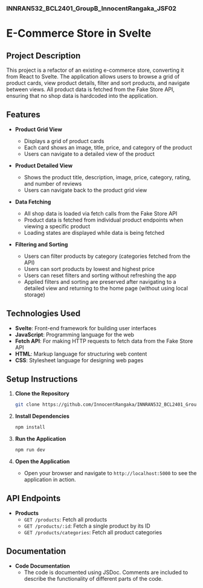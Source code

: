 ### INNRAN532_BCL2401_GroupB_InnocentRangaka_JSF02

# E-Commerce Store in Svelte

## Project Description

This project is a refactor of an existing e-commerce store, converting it from React to Svelte. The application allows users to browse a grid of product cards, view product details, filter and sort products, and navigate between views. All product data is fetched from the Fake Store API, ensuring that no shop data is hardcoded into the application.

## Features

- **Product Grid View**
  - Displays a grid of product cards
  - Each card shows an image, title, price, and category of the product
  - Users can navigate to a detailed view of the product

- **Product Detailed View**
  - Shows the product title, description, image, price, category, rating, and number of reviews
  - Users can navigate back to the product grid view

- **Data Fetching**
  - All shop data is loaded via fetch calls from the Fake Store API
  - Product data is fetched from individual product endpoints when viewing a specific product
  - Loading states are displayed while data is being fetched

- **Filtering and Sorting**
  - Users can filter products by category (categories fetched from the API)
  - Users can sort products by lowest and highest price
  - Users can reset filters and sorting without refreshing the app
  - Applied filters and sorting are preserved after navigating to a detailed view and returning to the home page (without using local storage)

## Technologies Used

- **Svelte**: Front-end framework for building user interfaces
- **JavaScript**: Programming language for the web
- **Fetch API**: For making HTTP requests to fetch data from the Fake Store API
- **HTML**: Markup language for structuring web content
- **CSS**: Stylesheet language for designing web pages

## Setup Instructions

1. **Clone the Repository**
   ```bash
   git clone https://github.com/InnocentRangaka/INNRAN532_BCL2401_GroupB_InnocentRangaka_JSF02.git
   ```

2. **Install Dependencies**
   ```bash
   npm install
   ```

3. **Run the Application**
   ```bash
   npm run dev
   ```

4. **Open the Application**
   - Open your browser and navigate to `http://localhost:5000` to see the application in action.

## API Endpoints

- **Products**
  - `GET /products`: Fetch all products
  - `GET /products/:id`: Fetch a single product by its ID
  - `GET /products/categories`: Fetch all product categories

## Documentation

- **Code Documentation**
  - The code is documented using JSDoc. Comments are included to describe the functionality of different parts of the code.
